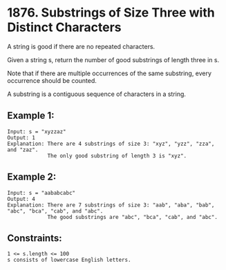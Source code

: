# 1876. Substrings of Size Three with Distinct Characters
      
A string is good if there are no repeated characters.

Given a string s, return the number of good substrings of length three in s.

Note that if there are multiple occurrences of the same substring, every occurrence should be counted.

A substring is a contiguous sequence of characters in a string.

## Example 1:

    Input: s = "xyzzaz"
    Output: 1
    Explanation: There are 4 substrings of size 3: "xyz", "yzz", "zza", and "zaz".
                 The only good substring of length 3 is "xyz".

## Example 2:

    Input: s = "aababcabc"
    Output: 4
    Explanation: There are 7 substrings of size 3: "aab", "aba", "bab", "abc", "bca", "cab", and "abc".
                 The good substrings are "abc", "bca", "cab", and "abc".

## Constraints:

    1 <= s.length <= 100
    s consists of lowercase English letters.